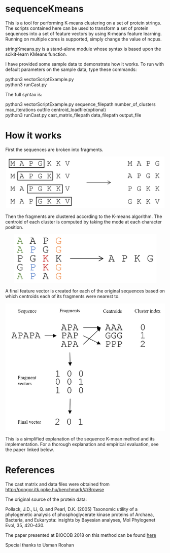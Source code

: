 # sequenceKmeans
This is a tool for performing K-means clustering on a set of protein strings. The scripts contained here can be used to transform a set of protein sequences into a set of feature vectors by using K-means feature learning. Running on multiple cores is supported, simply change the value of ncpus.

stringKmeans.py is a stand-alone module whose syntax is based upon the scikit-learn KMeans function. 

I have provided some sample data to demonstrate how it works. To run with default parameters on the sample data, type these commands:

python3 vectorScriptExample.py  
python3 runCast.py

The full syntax is:

python3  vectorScriptExample.py  sequence_filepath  number_of_clusters  max_iterations  outfile  centroid_loadfile(optional)  
python3  runCast.py  cast_matrix_filepath  data_filepath  output_file

# How it works
First the sequences are broken into fragments.

<p align="center">
  <img src="images/fragment.PNG" width="500"/>
</p>

Then the fragments are clustered according to the K-means algorithm. The centroid of each cluster is computed by taking the mode at each character position.

<p align="center">
  <img src="images/cluster.PNG" width="450"/>
</p>

A final feature vector is created for each of the original sequences based on which centroids each of its fragments were nearest to.

<p align="center">
  <img src="images/cluster_process.PNG" width="550"/>
</p>

This is a simplified explanation of the sequence K-mean method and its implementation. For a thorough explanation and empirical evaluation, see the paper linked below.

# References
The cast matrix and data files were obtained from http://pongor.itk.ppke.hu/benchmark/#/Browse

The original source of the protein data:

Pollack, J.D., Li, Q. and Pearl, D.K. (2005) Taxonomic utility of a phylogenetic analysis of phosphoglycerate kinase proteins of Archaea, Bacteria, and Eukaryota: insights by Bayesian analyses, Mol Phylogenet Evol, 35, 420-430. 

The paper presented at BIOCOB 2018 on this method can be found <a href="https://www.google.com/url?sa=t&rct=j&q=&esrc=s&source=web&cd=1&cad=rja&uact=8&ved=0ahUKEwja1uy6x_baAhWErVkKHdf0BAgQFgguMAA&url=https%3A%2F%2Fweb.njit.edu%2F~usman%2FBIOCOB_2018_kmeans.pdf&usg=AOvVaw1UvE3vc2g52kdEvkND2pD0">here</a>

Special thanks to Usman Roshan
